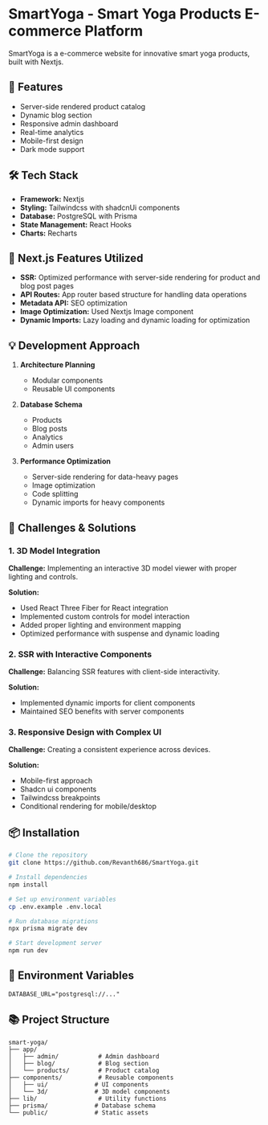 # SmartYoga - Smart Yoga Products E-commerce Platform

SmartYoga is a e-commerce website for innovative smart yoga products, built with Nextjs.

## 🚀 Features

- Server-side rendered product catalog
- Dynamic blog section
- Responsive admin dashboard
- Real-time analytics
- Mobile-first design
- Dark mode support

## 🛠️ Tech Stack

- **Framework:** Nextjs
- **Styling:** Tailwindcss with shadcnUi components
- **Database:** PostgreSQL with Prisma
- **State Management:** React Hooks
- **Charts:** Recharts

## 🌟 Next.js Features Utilized

- **SSR:** Optimized performance with server-side rendering for product and blog post pages
- **API Routes:** App router based structure for handling data operations
- **Metadata API:** SEO optimization
- **Image Optimization:** Used Nextjs Image component
- **Dynamic Imports:** Lazy loading and dynamic loading for optimization

## 💡 Development Approach

1. **Architecture Planning**

   - Modular components
   - Reusable UI components

2. **Database Schema**

   - Products
   - Blog posts
   - Analytics
   - Admin users

3. **Performance Optimization**
   - Server-side rendering for data-heavy pages
   - Image optimization
   - Code splitting
   - Dynamic imports for heavy components

## 🎯 Challenges & Solutions

### 1. 3D Model Integration

**Challenge:** Implementing an interactive 3D model viewer with proper lighting and controls.

**Solution:**

- Used React Three Fiber for React integration
- Implemented custom controls for model interaction
- Added proper lighting and environment mapping
- Optimized performance with suspense and dynamic loading

### 2. SSR with Interactive Components

**Challenge:** Balancing SSR features with client-side interactivity.

**Solution:**

- Implemented dynamic imports for client components
- Maintained SEO benefits with server components

### 3. Responsive Design with Complex UI

**Challenge:** Creating a consistent experience across devices.

**Solution:**

- Mobile-first approach
- Shadcn ui components
- Tailwindcss breakpoints
- Conditional rendering for mobile/desktop

## 📦 Installation

```bash
# Clone the repository
git clone https://github.com/Revanth686/SmartYoga.git

# Install dependencies
npm install

# Set up environment variables
cp .env.example .env.local

# Run database migrations
npx prisma migrate dev

# Start development server
npm run dev
```

## 🔧 Environment Variables

```env
DATABASE_URL="postgresql://..."
```

## 📚 Project Structure

```
smart-yoga/
├── app/
│   ├── admin/           # Admin dashboard
│   ├── blog/            # Blog section
│   └── products/        # Product catalog
├── components/          # Reusable components
│   ├── ui/             # UI components
│   └── 3d/             # 3D model components
├── lib/                 # Utility functions
├── prisma/             # Database schema
└── public/             # Static assets
```
